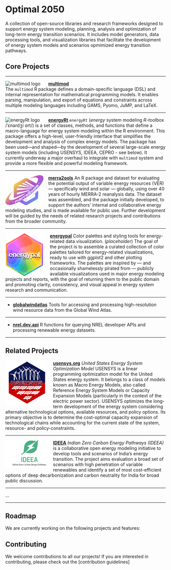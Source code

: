Optimal 2050
================

A collection of open-source libraries and research frameworks designed to support energy system modeling, planning, analysis and optimization of long-term energy transition scenarios. It includes model generators, data processing tools, and visualization libraries that facilitate the development of energy system models and scenarios opmimized energy transition pathways.

## Core Projects

---

<img src="https://optimal2050.github.io/multimod/logo.png" alt="multimod logo" width="120" align="left" style="margin-right: 15px;"/> 


**[multimod](https://optimal2050.github.io/multimod/)**  
The `multimod` R package defines a domain-specific language (DSL) and internal representation for mathematical programming models. It enables parsing, manipulation, and export of equations and constraints across multiple modeling languages including GAMS, Pyomo, JuMP, and LaTeX.

---

<img src="https://github.com/optimal2050/energyRt/blob/dev/docs/logo.png?raw=true" alt="energyRt logo" width="120" align="left" style="margin-right: 15px;"/>

  **[energyRt](https://github.com/optimal2050/energyRt)** 
  `energyRt` (*energy* system modeling *R-t*oolbox /ˈɛnərdʒi ɑrt/) is a
set of classes, methods, and functions that define a macro-language for
energy system modeling within the R environment. This package offers a
high-level, user-friendly interface that simplifies the development and
analysis of complex energy models. The package has been used—and shaped—by the development of several large-scale energy system models (including USENSYS, IDEEA, CEPRO - see below). It currently underway a major overhaul to integrate with `multimod` system and provide a more flexible and powerful modeling framework.

---

<img src="https://raw.githubusercontent.com/optimal2050/merra2ools/184fbee8869fbc7bdf93e1599d08f6a00bad0edc/man/figures/logo.png" alt="merra2ools logo" width="120" align="left" style="margin-right: 15px;"/>  

**[merra2ools](https://optimal2050.github.io/merra2ools/)**
 An R package and dataset for evaluating the potential output of variable energy resources (VER) — specifically wind and solar — globally, using over 40 years of hourly MERRA-2 reanalysis data. The dataset was assembled, and the package initially developed, to support the authors' internal and collaborative energy modeling studies, and is made available for public use. Further development will be guided by the needs of related research projects and contributions from the broader community.

---
<img src="https://raw.githubusercontent.com/optimal2050/energypal/refs/heads/main/docs/logo.png" alt="energypal logo" width="120" align="left" style="margin-right: 20px;"/> 

**[energypal](https://optimal2050.github.io/energypal/)** 
  Color palettes and styling tools for energy-related data visualization. (*placeholder*)
  The goal of the project is to assemble a curated collection of color palettes tailored for energy-related visualizations, ready to use with ggplot2 and other plotting frameworks. The palettes are inspired by — and occasionally shamelessly pirated from — publicly available visualizations used in major energy modeling projects and reports, with the goal of returning them to the public domain and promoting clarity, consistency, and visual appeal in energy system research and communication.

---

- **[globalwindatlas](https://optimal2050.github.io/globalwindatlas/index.html)** 
  Tools for accessing and processing high-resolution wind resource data from the Global Wind Atlas. 

---
- **[nrel.dev.api](https://optimal2050.github.io/nrel.dev.api/index.html)** 
  R functions for querying NREL developer APIs and processing renewable
  energy datasets.

------------------------------------------------------------------------

## Related Projects

<img src="https://raw.githubusercontent.com/usensys/usensys/63c64244dca05b32aed7c9062eba3e1dd3c87d22/docs/logo.svg" alt="multimod logo" width="140" align="left" style="margin-right: 10px;"/> 

**[usensys.org](https://www.usensys.org)**
*United States Energy System Optimization Model*
USENSYS is a linear programming optimization model for the United States energy system. It belongs to a class of models known as Macro Energy Models, also called Reference Energy System Models or Capacity Expansion Models (particularly in the context of the electric power sector). USENSYS optimizes the long-term development of the energy system considering alternative technological options, available resources, and policy options. Its primary objective is to determine the cost-optimal capacity expansion of technological chains while accounting for the current state of the system, resource- and policy-constraints.
  
---

<img src="https://github.com/ideea-model/IDEEA/blob/main/docs/logo.png?raw=true" alt="multimod logo" width="140" align="left" style="margin-right: 10px;"/> 

**[IDEEA](https://ideea-model.github.io/IDEEA/index.html)** 
*Indian Zero Carbon Energy Pathways (IDEEA)* is a collaborative open energy modeling initiative to develop tools and scenarios of India’s energy transition. The project aims evaluation a broad set of scenarios with high penetration of variable renewables and identify a set of most cost-efficient options of deep decarbonization and carbon neutrality for India for broad public discussion.  
  
---
<!-- <img src="https://avatars.githubusercontent.com/u/51479590?v=4" alt="multimod logo" width="130" align="left" style="margin-right: 25px;"/> 

**[opendecarbonization](https://github.com/opendecarbonization)** -->
...




------------------------------------------------------------------------

## Roadmap
We are currently working on the following projects and features:


## Contributing
We welcome contributions to all our projects! If you are interested in contributing, please check out the [contribution guidelines]
